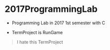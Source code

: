 # 2017ProgrammingLab

- Programming Lab in 2017 1st semester with C

- TermProject is RunGame
> I hate this TermProject
